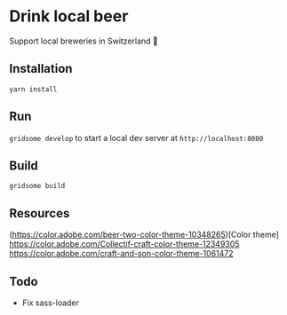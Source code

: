 # Drink local beer

Support local breweries in Switzerland 🍺

## Installation

`yarn install`

## Run

`gridsome develop` to start a local dev server at `http://localhost:8080`

## Build

`gridsome build`

## Resources

(https://color.adobe.com/beer-two-color-theme-10348265)[Color theme]
https://color.adobe.com/Collectif-craft-color-theme-12349305
https://color.adobe.com/craft-and-son-color-theme-1061472


## Todo

- Fix sass-loader